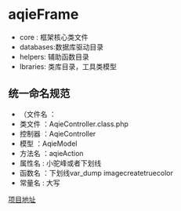 # aqieFrame
- core : 框架核心类文件
- databases:数据库驱动目录
- helpers: 辅助函数目录
- lbraries: 类库目录，工具类模型


 ## 统一命名规范
 - （文件名 ：
 -  类文件 ：AqieController.class.php
 -  控制器 ：AqieController
 -  模型   ：AqieModel
 -  方法名 ：aqieAction
 -  属性名 : 小驼峰或者下划线
 -  函数名 ：下划线var_dump imagecreatetruecolor
 -  常量名 : 大写

[项目地址](http://www.baidu.com)